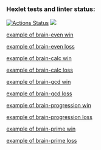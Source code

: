 ### Hexlet tests and linter status:
[![Actions Status](https://github.com/DimonDimasik/python-project-49/actions/workflows/hexlet-check.yml/badge.svg)](https://github.com/DimonDimasik/python-project-49/actions)
<a href="https://codeclimate.com/github/DimonDimasik/python-project-49/maintainability"><img src="https://api.codeclimate.com/v1/badges/86184d5727f28ce865bc/maintainability" /></a>



[example of brain-even win](https://asciinema.org/a/KmtQLzXmeqKbqGeCr55japq8K)

[example of brain-even loss](https://asciinema.org/a/K4tWDs6jJ6jhe3aSsnCl4Noc2)

[example of brain-calc win](https://asciinema.org/a/pylHZ9mlugqw6WXhUEJX6tbc0)

[example of brain-calc loss](https://asciinema.org/a/OGZs9oSRHNY2l6CPaSpeSiXWg)

[example of brain-gcd win](https://asciinema.org/a/DOtRw1bCGIH2uKoZGFxnSiXS9)

[example of brain-gcd loss](https://asciinema.org/a/MW67xGddIneFLAOzp6aAOW6hm)

[example of brain-progression win](https://asciinema.org/a/Whgnps5ohJST99NgOT7wR9tSd)

[example of brain-progression loss](https://asciinema.org/a/tPQkrlKregzJE8JlGkGwCRppW)

[example of brain-prime win](https://asciinema.org/a/SntkXAxxOOanValiz9kATB3el)

[example of brain-prime loss](https://asciinema.org/a/bFEXbOCEEtbY4UhXg8VYQj4Lx)
